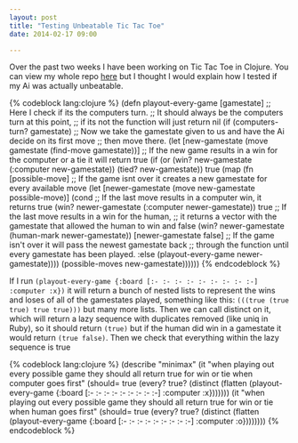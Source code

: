 ```yaml
---
layout: post
title: "Testing Unbeatable Tic Tac Toe"
date: 2014-02-17 09:00

---
```

Over the past two weeks I have been working on Tic Tac Toe in Clojure. You can view my whole repo [here](https://github.com/zacholauson/tictactoe-clojure) but I thought I would explain how I tested if my Ai was actually unbeatable.

{% codeblock lang:clojure %}
(defn playout-every-game [gamestate]
  ;; Here I check if its the computers turn.
  ;; It should always be the computers turn at this point,
  ;; if its not the function will just return nil
  (if (computers-turn? gamestate)
    ;; Now we take the gamestate given to us and have the Ai decide on its first move
    ;; then move there.
    (let [new-gamestate (move gamestate (find-move gamestate))]
         ;; If the new game results in a win for the computer or a tie it will return true
         (if (or (win? new-gamestate (:computer new-gamestate)) (tied? new-gamestate)) true
             (map (fn [possible-move]
                  ;; If the game isnt over it creates a new gamestate for every available move
                  (let [newer-gamestate (move new-gamestate possible-move)]
                       (cond
                         ;; If the last move results in a computer win, it returns true
                         (win? newer-gamestate (:computer newer-gamestate)) true
                         ;; If the last move results in a win for the human,
                         ;; it returns a vector with the gamestate that allowed the human to win and false
                         (win? newer-gamestate (human-mark newer-gamestate)) [newer-gamestate false]
                         ;; If the game isn't over it will pass the newest gamestate back
                         ;; through the function until every gamestate has been played.
                         :else (playout-every-game newer-gamestate))))
             (possible-moves new-gamestate))))))
{% endcodeblock %}

If I run `(playout-every-game {:board [:- :- :- :- :- :- :- :- :-] :computer :x})`
it will return a bunch of nested lists to represent the wins and loses
of all of the gamestates played, something like this:
`(((true (true true) true true)))` but many more lists.
Then we can call distinct on it, which will return a lazy sequence with duplicates removed (like uniq in Ruby),
so it should return `(true)` but if the human did win in a gamestate it would return `(true false)`.
Then we check that everything within the lazy sequence is true

{% codeblock lang:clojure %}
(describe "minimax"
  (it "when playing out every possible game they should all return true for win or tie when computer goes first"
    (should= true (every? true? (distinct (flatten (playout-every-game {:board [:- :- :- :- :- :- :- :- :-] :computer :x}))))))
  (it "when playing out every possible game they should all return true for win or tie when human goes first"
    (should= true (every? true? (distinct (flatten (playout-every-game {:board [:- :- :- :- :- :- :- :- :-] :computer :o})))))))
{% endcodeblock %}
